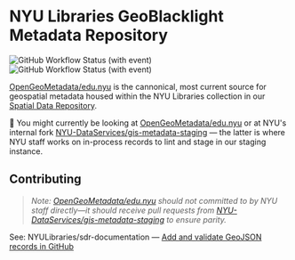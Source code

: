 # NYU Libraries GeoBlacklight Metadata Repository

![GitHub Workflow Status (with event)](https://img.shields.io/github/actions/workflow/status/nyu-dataservices/gis-metadata-staging/lint.yml?style=for-the-badge&label=nyu%20staging%20records&link=https%3A%2F%2Fgithub.com%2FNYU-DataServices%2Fgis-metadata-staging%2Factions%2Fworkflows%2Flint.yml) &nbsp;
![GitHub Workflow Status (with event)](https://img.shields.io/github/actions/workflow/status/opengeometadata/edu.nyu/lint.yml?style=for-the-badge&label=ogm%20prod%20records&link=https%3A%2F%2Fgithub.com%2Fopengeometadata%2Fedu.nyu%2Factions%2Fworkflows%2Flint.yml)


[OpenGeoMetadata/edu.nyu](https://github.com/OpenGeoMetadata/edu.nyu) is the cannonical, most current source for geospatial metadata housed within the NYU Libraries collection in our [Spatial Data Repository](https://geo.nyu.edu). 

👀 You might currently be looking at [OpenGeoMetadata/edu.nyu](https://github.com/OpenGeoMetadata/edu.nyu) or at NYU's internal fork [NYU-DataServices/gis-metadata-staging](https://github.com/NYU-DataServices/gis-metadata-staging) — the latter is where NYU staff works on in-process records to lint and stage in our staging instance.

## Contributing

> *Note: [OpenGeoMetadata/edu.nyu](https://github.com/OpenGeoMetadata/edu.nyu) should not committed to by NYU staff directly—it should receive pull requests from [NYU-DataServices/gis-metadata-staging](https://github.com/NYU-DataServices/gis-metadata-staging) to ensure parity.*


See: NYULibraries/sdr-documentation — [Add and validate GeoJSON records in GitHub
](https://github.com/NYULibraries/sdr-documentation/blob/main/curate/add-json-records.md)







